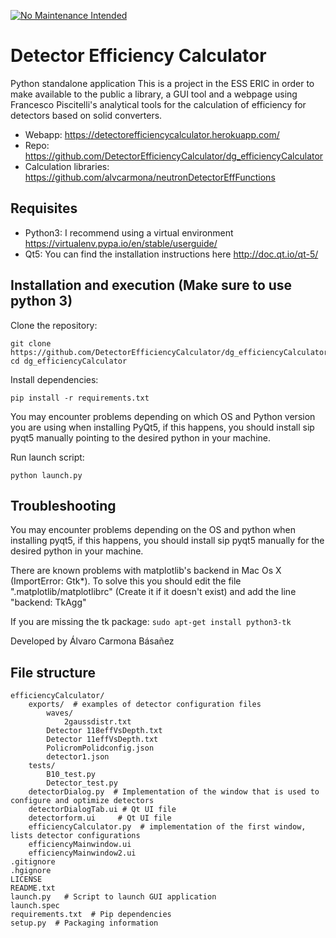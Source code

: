 [![No Maintenance Intended](http://unmaintained.tech/badge.svg)](http://unmaintained.tech/)

Detector Efficiency Calculator
============

Python standalone application 
This is a project in the ESS ERIC in order to make available to the public a library, a GUI tool and a webpage using Francesco Piscitelli's analytical tools for the calculation of efficiency for detectors based on solid converters.

- Webapp:          https://detectorefficiencycalculator.herokuapp.com/
- Repo:            https://github.com/DetectorEfficiencyCalculator/dg_efficiencyCalculator
- Calculation libraries: https://github.com/alvcarmona/neutronDetectorEffFunctions

Requisites
------------
- Python3: I recommend using a virtual environment  https://virtualenv.pypa.io/en/stable/userguide/
- Qt5: You can find the installation instructions here http://doc.qt.io/qt-5/ 

Installation and execution (Make sure to use python 3)
------------

Clone the repository:
```
git clone https://github.com/DetectorEfficiencyCalculator/dg_efficiencyCalculator
cd dg_efficiencyCalculator
```
Install dependencies:

```
pip install -r requirements.txt
```
You may encounter problems depending on which OS and Python version you are using when installing PyQt5, if this happens, you should install sip pyqt5 manually pointing to the desired python in your machine.

Run launch script:
```
python launch.py
```
Troubleshooting
------------

You may encounter problems depending on the OS and python when installing pyqt5, if this happens, you should install
sip pyqt5 manually for the desired python in your machine.

There are known problems with matplotlib's backend in Mac Os X (ImportError: Gtk*).
To solve this you should edit the file ".matplotlib/matplotlibrc" (Create it if it doesn't exist) and add the line "backend: TkAgg"

If you are missing the tk package:  ```sudo apt-get install python3-tk```

Developed by Álvaro Carmona Básañez

File structure
------------

```
efficiencyCalculator/       
    exports/  # examples of detector configuration files  
        waves/  
            2gaussdistr.txt  
        Detector 118effVsDepth.txt   
        Detector 11effVsDepth.txt  
        PolicromPolidconfig.json  
        detector1.json
    tests/  
        B10_test.py   
        Detector_test.py  
    detectorDialog.py  # Implementation of the window that is used to configure and optimize detectors  
    detectorDialogTab.ui # Qt UI file  
    detectorform.ui     # Qt UI file  
    efficiencyCalculator.py  # implementation of the first window, lists detector configurations  
    efficiencyMainwindow.ui  
    efficiencyMainwindow2.ui     
.gitignore    
.hgignore  
LICENSE  
README.txt  
launch.py   # Script to launch GUI application  
launch.spec  
requirements.txt  # Pip dependencies  
setup.py  # Packaging information  
```